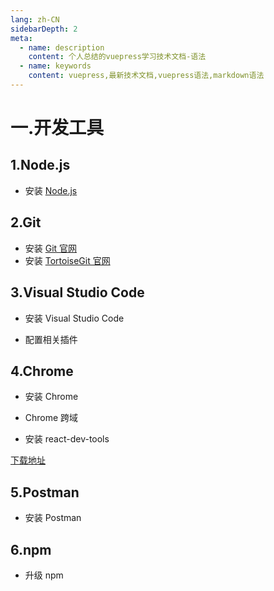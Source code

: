 ```yaml
---
lang: zh-CN
sidebarDepth: 2
meta:
  - name: description
    content: 个人总结的vuepress学习技术文档-语法
  - name: keywords
    content: vuepress,最新技术文档,vuepress语法,markdown语法
---
```


# 一.开发工具

## 1.Node.js

- 安装 [Node.js](http://nodejs.cn)
## 2.Git

- 安装 [Git 官网](https://git-scm.com)
- 安装 [TortoiseGit 官网](https://tortoisegit.org/download/)
## 3.Visual Studio Code

- 安装 Visual Studio Code

- 配置相关插件

## 4.Chrome

- 安装 Chrome

- Chrome 跨域

- 安装 react-dev-tools

[下载地址](https://github.com/vuejs/devtools)
## 5.Postman

- 安装 Postman

## 6.npm

- 升级 npm
